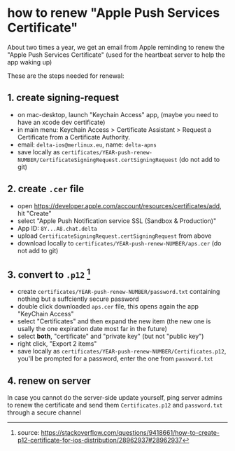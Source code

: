 # how to renew "Apple Push Services Certificate"

About two times a year, we get an email from Apple
reminding to renew the "Apple Push Services Certificate"
(used for the heartbeat server to help the app waking up)

These are the steps needed for renewal:


## 1. create signing-request 

- on mac-desktop, launch "Keychain Access" app, (maybe you need to have an xcode dev certificate)
- in main menu: Keychain Access > Certificate Assistant > Request a Certificate from a Certificate Authority.
- email: `delta-ios@merlinux.eu`, name: `delta-apns`
- save locally as `certificates/YEAR-push-renew-NUMBER/CertificateSigningRequest.certSigningRequest` (do not add to git)


## 2. create `.cer` file

- open <https://developer.apple.com/account/resources/certificates/add>, hit "Create"
- select "Apple Push Notification service SSL (Sandbox & Production)"
- App ID: `8Y...A8.chat.delta`
- upload `CertificateSigningRequest.certSigningRequest` from above
- download locally to `certificates/YEAR-push-renew-NUMBER/aps.cer` (do not add to git)


## 3. convert to `.p12` [^1]

- create `certificates/YEAR-push-renew-NUMBER/password.txt` containing nothing but a suffciently secure password
- double click downloaded `aps.cer` file, this opens again the app "KeyChain Access"
- select "Certificates" and then expand the new item (the new one is usally the one expiration date most far in the future)
- select **both**, "certificate" and "private key" (but not "public key")
- right click, "Export 2 items"
- save locally as `certificates/YEAR-push-renew-NUMBER/Certificates.p12`,
  you'll be prompted for a password, enter the one from `password.txt`


## 4. renew on server

In case you cannot do the server-side update yourself,
ping server admins to renew the certificate
and send them `Certificates.p12` and `password.txt` through a secure channel


[^1]: source: <https://stackoverflow.com/questions/9418661/how-to-create-p12-certificate-for-ios-distribution/28962937#28962937>
